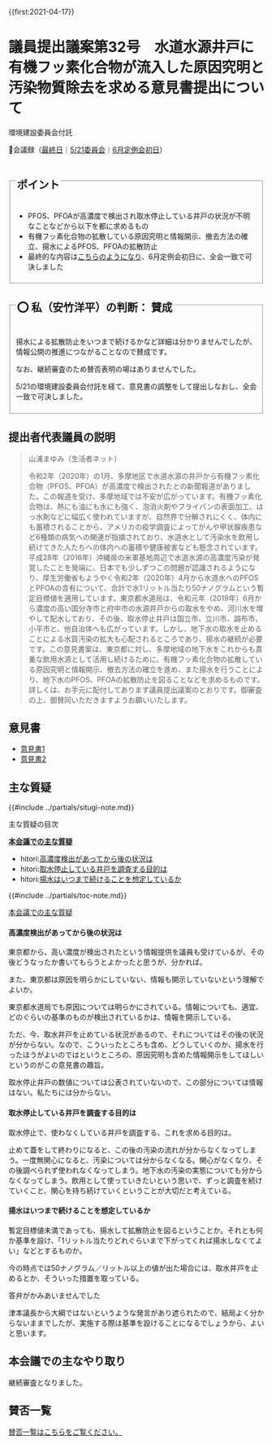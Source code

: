 {{first:2021-04-17}}

# 議員提出議案第32号　水道水源井戸に有機フッ素化合物が流入した原因究明と汚染物質除去を求める意見書提出について

<i class="fa fa-gavel" aria-hidden="true"></i> 環境建設委員会付託

<p id="read-kaigiroku">📄会議録（<a href="https://ssp.kaigiroku.net/tenant/kodaira/SpMinuteView.html?council_id=1201&schedule_id=7&minute_id=217&is_search=true">最終日</a>｜<a href="https://ssp.kaigiroku.net/tenant/kodaira/SpMinuteView.html?council_id=1230&schedule_id=2&minute_id=7&is_search=true">5/21委員会</a>｜<a href="https://ssp.kaigiroku.net/tenant/kodaira/SpMinuteView.html?council_id=1225&schedule_id=2&minute_id=78&is_search=true">6月定例会初日</a>）</p>

<fieldset class="pnt">
  <legend><h2>ポイント</h2></legend>

- PFOS、PFOAが高濃度で検出され取水停止している井戸の状況が不明なことなどから以下を都に求めるもの
- 有機フッ素化合物の拡散している原因究明と情報開示、撤去方法の確立、揚水によるPFOS、PFOAの拡散防止
- 最終的な内容は[こちらのようになり](https://ssp.kaigiroku.net/tenant/kodaira/SpMaterial.html?tenant_id=165&power_user=false&view_years=&council_id=1228&schedule_id=52&minute_id=1&is_search=true)、6月定例会初日に、全会一致で可決しました

</fieldset>

<fieldset class="sanpi">
  <legend>
    <h2>⭕️ 私（安竹洋平）の判断： 賛成</h2>
  </legend>

揚水による拡散防止をいつまで続けるかなど詳細は分かりませんでしたが、情報公開の推進につながることなので賛成です。

なお、継続審査のため賛否表明の場はありませんでした。

5/21の環境建設委員会付託を経て、意見書の調整をして提出しなおし、全会一致で可決しました。

</fieldset>

## 提出者代表議員の説明

> 山浦まゆみ（生活者ネット）
>
> 令和2年（2020年）の1月、多摩地区で水道水源の井戸から有機フッ素化合物（PFOS、PFOA）が高濃度で検出されたとの新聞報道がありました。この報道を受け、多摩地域では不安が広がっています。有機フッ素化合物は、熱にも油にも水にも強く、泡消火剤やフライパンの表面加工、はっ水剤などに幅広く使われていますが、自然界で分解されにくく、体内にも蓄積されることから、アメリカの疫学調査によってがんや甲状腺疾患など6種類の病気への関連が指摘されており、水道水として汚染水を飲用し続けてきた人たちへの体内への蓄積や健康被害なども懸念されています。　平成28年（2016年）沖縄県の米軍基地周辺で水道水源の高濃度汚染が発覚したことを発端に、日本でも少しずつこの問題が認識されるようになり、厚生労働省もようやく令和2年（2020年）4月から水道水へのPFOSとPFOAの含有について、合計で水1リットル当たり50ナノグラムという暫定目標値を適用しています。東京都水道局は、令和元年（2019年）6月から濃度の高い国分寺市と府中市の水源井戸からの取水をやめ、河川水を増やして配水しており、その後、取水停止井戸は国立市、立川市、調布市、小平市と、他自治体へも広がっています。しかし、地下水の取水を止めることによる水質汚染の拡大も心配されるところであり、揚水の継続が必要です。この意見書案は、東京都に対し、多摩地域の地下水をこれからも貴重な飲用水源として活用し続けるために、有機フッ素化合物の拡散している原因究明と情報開示、撤去方法の確立を進め、また揚水を行うことにより、地下水のPFOS、PFOAの拡散防止を図ることなどを求めるものです。詳しくは、お手元に配付してあります議員提出議案のとおりです。御審査の上、御賛同いただきますようお願いいたします。

## 意見書

- [意見書1](https://ssp.kaigiroku.net/tenant/kodaira/SpMaterial.html?tenant_id=165&power_user=false&view_years=&council_id=1202&schedule_id=86&minute_id=1&is_search=true)
- [意見書2](https://ssp.kaigiroku.net/tenant/kodaira/SpMaterial.html?tenant_id=165&power_user=false&view_years=&council_id=1202&schedule_id=94&minute_id=1&is_search=true)

<div class="ippan-situgi">

## 主な質疑
{{#include ../partials/situgi-note.md}}

<div class="toc">

主な質疑の目次

**[本会議での主な質疑](#1-本会議での主な質疑)**

- hitori:[高濃度検出があってから後の状況は](#高濃度検出があってから後の状況は)
- hitori:[取水停止している井戸を調査する目的は](#取水停止している井戸を調査する目的は)
- hitori:[揚水はいつまで続けることを想定しているか](#揚水はいつまで続けることを想定しているか)

{{#include ../partials/toc-note.md}}

</div>


<div class="situgi-heading" id="1-本会議での主な質疑"><a class="header" href="#1-本会議での主な質疑">本会議での主な質疑</a></div>

#### 高濃度検出があってから後の状況は

<div class="bln bleft" data-speaker="👍 橋本久雄議員（一人会派の会）">

東京都から、高い濃度が検出されたという情報提供を議員も受けているが、その後どうなったか書いてもらうとよかったと思うが、分かれば。

</div>

<div class="bln bleft" data-speaker="👍 橋本久雄議員（一人会派の会）">

また、東京都は原因を明らかにしていない、情報も開示していないという理解でよいか。

</div>

<div class="bln bright" data-speaker="山浦まゆみ">

東京都水道局でも原因については明らかにされている。情報についても、適宜、どのぐらいの基準のものが検出されているかは、情報を開示している。

</div>

<div class="bln bright" data-speaker="山浦まゆみ">

ただ、今、取水井戸を止めている状況があるので、それについてはその後の状況が分からない。なので、こういったところも含め、どうしていくのか、揚水を行ったほうがよいのではというところの、原因究明も含めた情報開示をしてほしいというのがこの意見書の趣旨。

</div>

<div class="bln bright" data-speaker="山浦まゆみ">

取水停止井戸の数値については公表されていないので、この部分については情報はない。私たちには分からない。

</div>

#### 取水停止している井戸を調査する目的は

<div class="bln bleft" data-speaker="👍 伊藤央議員（一人会派の会）">

取水停止で、使わなくしている井戸を調査する、これを求める目的は。

</div>

<div class="bln bright" data-speaker="山浦まゆみ">

止めて蓋をして終わりになると、この後の汚染の流れが分からなくなってしまう。一度無関心になると、汚染については分からなくなる。関心がなくなり、その後調べられず使われなくなってしまう。地下水の汚染の実態についても分からなくなってしまう。飲用として使っていきたいという思いで、ずっと調査を続けていくこと、関心を持ち続けていくということが大切だと考えている。

</div>

#### 揚水はいつまで続けることを想定しているか

<div class="bln bleft yasutake" data-speaker="⭐️ 安竹洋平議員（一人会派の会）">

暫定目標値未満であっても、揚水して拡散防止を図るということか。それとも何か基準を設け、「1リットル当たりどれぐらいまで下がってくれば揚水しなくてよい」などとするものか。

</div>

<div class="bln bright" data-speaker="山浦まゆみ">

今の時点では50ナノグラム／リットル以上の値が出た場合には、取水井戸を止めるとか、そういった措置を取っている。

</div>

<div class="bln bleft thought">

答弁がかみあいませんでした

津本議長から大綱ではないというような発言があり遮られたので、結局よく分からないままでしたが、実施する際は基準を設けることになるでしょうから、よいと思います。

</div>


</div>

## 本会議での主なやり取り

継続審査となりました。


## 賛否一覧
[賛否一覧はこちらをご覧ください。](../kekka-ichiran.md#賛否)
